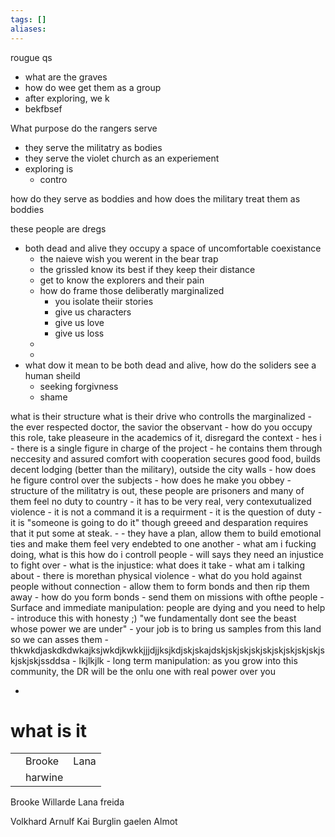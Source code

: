 ```yaml
---
tags: []
aliases:
---
```

 rougue qs
 - what are the graves 
 - how do wee get them as a group
 - after exploring, we k
 - bekfbsef



What purpose do the rangers serve
- they serve the militatry as bodies
- they serve the violet church as an experiement
- exploring is 
	- contro

how do they serve as boddies and how does the military treat them as boddies


these people are dregs
- both dead and alive they occupy a space of uncomfortable coexistance
	- the naieve wish you werent in the bear trap
	- the grissled know its best if they keep their distance
	- get to know the explorers and their pain
	- how do frame those deliberatly marginalized 
		- you isolate theiir stories
		- give us characters 
		- give us love 
		- give us loss 
	- 
	- 
- what dow it mean to be both dead and alive, how do the soliders see a human sheild
	- seeking forgivness
	- shame



what is their structure what is their drive
who controlls the marginalized
	- the ever respected doctor, the savior the observant
		- how do you occupy this role, take pleaseure in the academics of it, disregard the context
		- hes i
	- there is a single figure in charge of the project
		- he contains them through neccesity and assured comfort with cooperation secures good food, builds decent lodging (better than the military), outside the city walls 
		- how does he figure control over the subjects
			- how does he make you obbey
				- structure of the militatry is out, these people are prisoners and many of them feel no duty to country
				- it has to be very real, very contexutualized violence 
				- it is not a command it is a requirment 
					- it is the question of duty
					- it is "someone is going to do it" though greeed and desparation requires that it put some at steak.
					- 
				- they have a plan, allow them to build emotional ties and make them feel very endebted to one another
				- what am i fucking doing, what is this how do i controll people
					- will says they need an injustice to fight over 
					- what is the injustice: what does it take 
				- what am i talking about 
					- there is morethan physical violence 
					- what do you hold against people without connection
						- allow them to form bonds and then rip them away
				- how do you form bonds 
					- send them on missions with ofthe people
			- Surface and immediate manipulation: people are dying and you need to help
				- introduce this with honesty ;) "we fundamentally dont see the beast whose power we are under"
				- your job is to bring us samples from this land so we can asses them
				- thkwkdjaskdkdwkajksjwkdjkwkkjjjdjjksjkdjskjskajdskjskjskjskjskjskjskjskjskjskjskjskjssddsa
				- lkjlkjlk
			- long term manipulation: as you grow into this community, the DR will be the onlu one with real power over you 

- 

 # what is it


 
 

|     |         |      |
| --- | ------- | ---- |
|     | Brooke  | Lana |
|     | harwine |      |

 
Brooke
Willarde
Lana
freida

Volkhard
Arnulf
Kai
Burglin
gaelen
Almot
